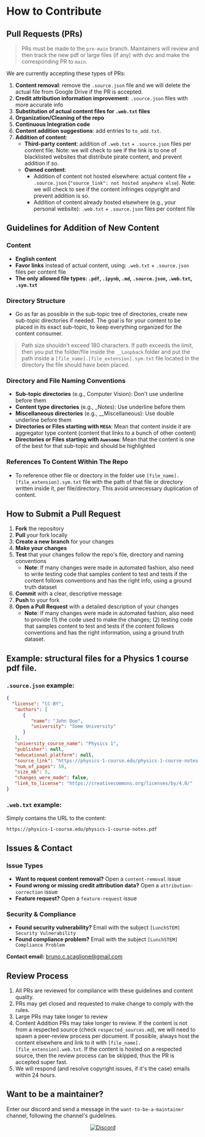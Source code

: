 # How to Contribute

## Pull Requests (PRs)

> PRs must be made to the `pre-main` branch. Maintainers will review and then track the new pdf or large files (if any) with dvc and make the corresponding PR to `main`.

We are currently accepting these types of PRs:

1. **Content removal**: remove the `.source.json` file and we will delete the actual file from Google Drive if the PR is accepted. 
2. **Credit attribution information improvement**: `.source.json` files with more accurate info
3. **Substitution of actual content files for `.web.txt` files**
4. **Organization/Cleaning of the repo**
5. **Continuous Integration code**
6. **Content addition suggestions**: add entries to `to_add.txt`.
7. **Addition of content**:
   - **Third-party content**: addition of `.web.txt` + `.source.json` files per content file. Note: we will check to see if the link is to one of blacklisted websites that distribute pirate content, and prevent addition if so.
   - **Owned content**:
     - Addition of content not hosted elsewhere: actual content file + `.source.json` (`"source_link": not hosted anywhere else`). Note: we will check to see if the content infringes copyright and prevent addition is so.
     - Addition of content already hosted elsewhere (e.g., your personal website): `.web.txt` + `.source.json` files per content file

## Guidelines for Addition of New Content

### Content

- **English content**
- **Favor links** instead of actual content, using: `.web.txt` + `.source.json` files per content file
- **The only allowed file types: `.pdf`, `.ipynb`, `.md`, `.source.json`, `.web.txt`, `.sym.txt`**

### Directory Structure

- Go as far as possible in the sub-topic tree of directories, create new sub-topic directories if needed. The goal is for your content to be placed in its exact sub-topic, to keep everything organized for the content consumer.

> Path size shouldn't exceed 180 characters. If path exceeds the limit, then you put the folder/file inside the `__Loopback` folder and put the path inside a `[file_name].[file_extension].sym.txt` file located in the directory the file should have been placed.

### Directory and File Naming Conventions
- **Sub-topic directories** (e.g., Computer Vision): Don't use underline before them
- **Content type directories** (e.g., _Notes): Use underline before them
- **Miscellaneous directories** (e.g., __Miscellaneous): Use double underline before them
- **Directories or Files starting with `MEGA`**: Mean that content inside it are aggregator type content (content that links to a bunch of other content)
- **Directories or Files starting with `Awesome`**: Mean that the content is one of the best for that sub-topic and should be highlighted

### References To Content Within The Repo

- To reference other file or directory in the folder use `[file_name].[file_extension].sym.txt` file with the path of that file or directory written inside it, per file/directory. This avoid unnecessary duplication of content.

## How to Submit a Pull Request

1. **Fork** the repository
2. **Pull** your fork locally
3. **Create a new branch** for your changes
4. **Make your changes**
5. **Test** that your changes follow the repo's file, directory and naming conventions
   - **Note**: If many changes were made in automated fashion, also need to write testing code that samples content to test and tests if the content follows conventions and has the right info, using a ground truth dataset
6. **Commit** with a clear, descriptive message
7. **Push** to your fork
8. **Open a Pull Request** with a detailed description of your changes
   - **Note**: If many changes were made in automated fashion, also need to provide (1) the code used to make the changes; (2) testing code that samples content to test and tests if the content follows conventions and has the right information, using a ground truth dataset.

## Example: structural files for a Physics 1 course pdf file.

### `.source.json` example:
```json
{
  "license": "CC-BY",
   "authors": [
      {
         "name": "John Doe",
         "university": "Some University"
      }
   ],
   "university_course_name": "Physics 1",
   "publisher": null,
   "educational_platform": null,
   "source_link": "https://physics-1-course.edu/physics-1-course-notes.pdf",
   "num_of_pages": 50,
   "size_mb": 5,
   "changes_were_made": false,
   "link_to_license": "https://creativecommons.org/licenses/by/4.0/"
}
```

### `.web.txt` example:
Simply contains the URL to the content:
```
https://physics-1-course.edu/physics-1-course-notes.pdf
```

## Issues & Contact

### Issue Types
- **Want to request content removal?** Open a `content-removal` issue
- **Found wrong or missing credit attribution data?** Open a `attribution-correction` issue
- **Feature request?** Open a `feature-request` issue

### Security & Compliance
- **Found security vulnerability?** Email with the subject `[LunchSTEM] Security Vulnerability`
- **Found compliance problem?** Email with the subject `[LunchSTEM] Compliance Problem`

**Contact email:** bruno.c.scaglione@gmail.com

## Review Process

1. All PRs are reviewed for compliance with these guidelines and content quality.
2. PRs may get closed and requested to make change to comply with the rules.
3. Large PRs may take longer to review
4. Content Addition PRs may take longer to review. If the content is not from a respected source (check `respected_sources.md`), we will need to spawn a peer-review process per document. If possible, always host the content elsewhere and link to it with `[file_name].[file_extension].web.txt`. If the content is hosted on a respected source, then the review process can be skipped, thus the PR is accepted super fast.
5. We will respond (and resolve copyright issues, if it's the case) emails within 24 hours.

## Want to be a maintainer?

Enter our discord and send a message in the `want-to-be-a-maintainer` channel, following the channel's guidelines.

<p align="center">
   <a href="https://discord.gg/W6wmJbZx">
      <img src="https://img.shields.io/badge/Discord-Join%20Our%20Community-5865F2?style=for-the-badge&logo=discord&logoColor=white" alt="Discord">
   </a>
</p>